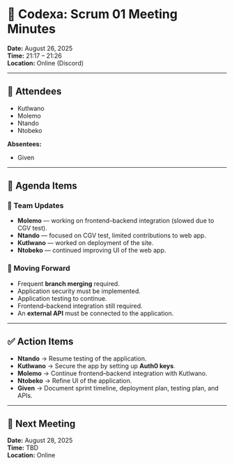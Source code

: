# 📝 Codexa: Scrum 01 Meeting Minutes

**Date:** August 26, 2025  
**Time:** 21:17 – 21:26  
**Location:** Online (Discord)  

---

## 👥 Attendees
- Kutlwano  
- Molemo  
- Ntando  
- Ntobeko  

**Absentees:**  
- Given  

---

## 📌 Agenda Items

### 🔹 Team Updates
- **Molemo** — working on frontend–backend integration (slowed due to CGV test).  
- **Ntando** — focused on CGV test, limited contributions to web app.  
- **Kutlwano** — worked on deployment of the site.  
- **Ntobeko** — continued improving UI of the web app.  

### 🔹 Moving Forward
- Frequent **branch merging** required.  
- Application security must be implemented.  
- Application testing to continue.  
- Frontend–backend integration still required.  
- An **external API** must be connected to the application.  

---

## ✅ Action Items
- **Ntando** → Resume testing of the application.  
- **Kutlwano** → Secure the app by setting up **Auth0 keys**.  
- **Molemo** → Continue frontend–backend integration with Kutlwano.  
- **Ntobeko** → Refine UI of the application.  
- **Given** → Document sprint timeline, deployment plan, testing plan, and APIs.  

---

## 📅 Next Meeting
**Date:** August 28, 2025  
**Time:** TBD  
**Location:** Online  
